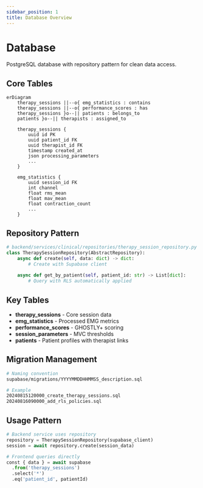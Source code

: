 ```yaml
---
sidebar_position: 1
title: Database Overview
---
```


# Database

PostgreSQL database with repository pattern for clean data access.

## Core Tables

```mermaid
erDiagram
    therapy_sessions ||--o{ emg_statistics : contains
    therapy_sessions ||--o{ performance_scores : has
    therapy_sessions }o--|| patients : belongs_to
    patients }o--|| therapists : assigned_to
    
    therapy_sessions {
        uuid id PK
        uuid patient_id FK
        uuid therapist_id FK
        timestamp created_at
        json processing_parameters
        ...
    }
    
    emg_statistics {
        uuid session_id FK
        int channel
        float rms_mean
        float mav_mean
        float contraction_count
        ...
    }
```

## Repository Pattern

```python
# backend/services/clinical/repositories/therapy_session_repository.py
class TherapySessionRepository(AbstractRepository):
    async def create(self, data: dict) -> dict:
        # Create with Supabase client
        
    async def get_by_patient(self, patient_id: str) -> List[dict]:
        # Query with RLS automatically applied
```

## Key Tables

- **therapy_sessions** - Core session data
- **emg_statistics** - Processed EMG metrics
- **performance_scores** - GHOSTLY+ scoring
- **session_parameters** - MVC thresholds
- **patients** - Patient profiles with therapist links

## Migration Management

```bash
# Naming convention
supabase/migrations/YYYYMMDDHHMMSS_description.sql

# Example
20240815120000_create_therapy_sessions.sql
20240816090000_add_rls_policies.sql
```

## Usage Pattern

```python
# Backend service uses repository
repository = TherapySessionRepository(supabase_client)
session = await repository.create(session_data)

# Frontend queries directly
const { data } = await supabase
  .from('therapy_sessions')
  .select('*')
  .eq('patient_id', patientId)